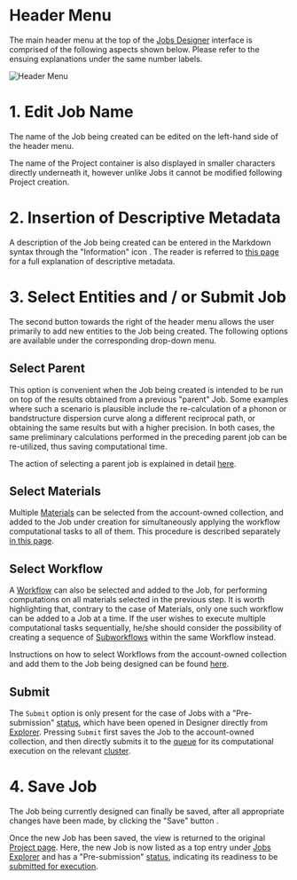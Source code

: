 # Header Menu

The main header menu at the top of the [Jobs Designer](overview.md) interface is comprised of the following aspects shown below. Please refer to the ensuing explanations under the same number labels.

![Header Menu](/images/header-jobs-designer.png "Header Menu")

# 1. Edit Job Name

The name of the Job being created can be edited on the left-hand side of the header menu. 

The name of the Project container is also displayed in smaller characters directly underneath it, however unlike Jobs it cannot be modified following Project creation.

# 2. Insertion of Descriptive Metadata

A description of the Job being created can be entered in the Markdown syntax through the "Information" icon <i class="zmdi zmdi-info-outline zmdi-hc-border"></i>. The reader is referred to [this page](/entities-general/actions/metadata.md#edit-description) for a full explanation of descriptive metadata.

# 3. Select Entities and / or Submit Job

The second button <i class="zmdi zmdi-more-vert zmdi-hc-border"></i> towards the right of the header menu allows the user primarily to add new entities to the Job being created. The following options are available under the corresponding drop-down menu.

## Select Parent

This option is convenient when the Job being created is intended to be run on top of the results obtained from a previous "parent" Job. Some examples where such a scenario is plausible include the re-calculation of a phonon or bandstructure dispersion curve along a different reciprocal path, or obtaining the same results but with a higher precision. In both cases, the same preliminary calculations performed in the preceding parent job can be re-utilized, thus saving computational time.  

The action of selecting a parent job is explained in detail [here](header-menu/select-parent.md).

## Select Materials

Multiple [Materials](/materials/overview.md) can be selected from the account-owned collection, and added to the Job under creation for simultaneously applying the workflow computational tasks to all of them. This procedure is described separately [in this page](header-menu/select-materials.md).

## Select  Workflow

A [Workflow](/workflows/overview.md) can also be selected and added to the Job, for performing computations on all materials selected in the previous step. It is worth highlighting that, contrary to the case of Materials, only one such workflow can be added to a Job at a time. If the user wishes to execute multiple computational tasks sequentially, he/she should consider the possibility of creating a sequence of [Subworkflows](/workflow-designer/subworkflow-editor/overview.md) within the same Workflow instead.

Instructions on how to select Workflows from the account-owned collection and add them to the Job being designed can be found [here](header-menu/select-workflow.md).

## Submit

The `Submit` option is only present for the case of Jobs with a "Pre-submission" [status](/jobs/status.md), which have been opened in Designer directly from [Explorer](/jobs/ui/explorer.md). Pressing `Submit` first saves the Job to the account-owned collection, and then directly submits it to the [queue](/infrastructure/resource/queues.md) for its computational execution on the relevant [cluster](/infrastructure/clusters/overview.md). 

# 4. Save Job

The Job being currently designed can finally be saved, after all appropriate changes have been made, by clicking the "Save" button <i class="zmdi zmdi-check zmdi-hc-border"></i>. 

Once the new Job has been saved, the view is returned to the original [Project page](/jobs/ui/projects-page.md). Here, the new Job is now listed as a top entry under [Jobs Explorer](/jobs/ui/explorer.md) and has a "Pre-submission" [status](/jobs/status.md), indicating its readiness to be [submitted for execution](/jobs/actions/run.md).
